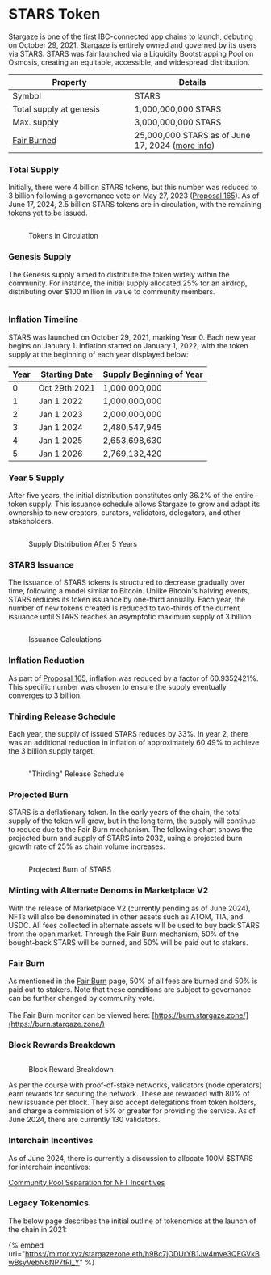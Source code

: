 # STARS Token

Stargaze is one of the first IBC-connected app chains to launch, debuting on October 29, 2021. Stargaze is entirely owned and governed by its users via STARS. STARS was fair launched via a Liquidity Bootstrapping Pool on Osmosis, creating an equitable, accessible, and widespread distribution.

<table><thead><tr><th width="226">Property</th><th>Details</th><th data-hidden></th></tr></thead><tbody><tr><td>Symbol</td><td>STARS</td><td></td></tr><tr><td>Total supply at genesis</td><td>1,000,000,000 STARS</td><td></td></tr><tr><td>Max. supply</td><td>3,000,000,000 STARS</td><td></td></tr><tr><td><a data-footnote-ref href="#user-content-fn-1">Fair Burned</a> </td><td>25,000,000 STARS as of June 17, 2024 (<a href="https://burn.stargaze.zone/">more info</a>)</td><td></td></tr></tbody></table>

### Total Supply&#x20;

Initially, there were 4 billion STARS tokens, but this number was reduced to 3 billion following a governance vote on May 27, 2023 ([Proposal 165](https://www.mintscan.io/stargaze/proposals/165)). As of June 17, 2024, 2.5 billion STARS tokens are in circulation, with the remaining tokens yet to be issued.

<figure><img src="../.gitbook/assets/image (2).png" alt=""><figcaption><p>Tokens in Circulation</p></figcaption></figure>

### Genesis Supply

The Genesis supply aimed to distribute the token widely within the community. For instance, the initial supply allocated 25% for an airdrop, distributing over $100 million in value to community members.

<figure><img src="../.gitbook/assets/image (4).png" alt=""><figcaption></figcaption></figure>

### Inflation Timeline

STARS was launched on October 29, 2021, marking Year 0. Each new year begins on January 1. Inflation started on January 1, 2022, with the token supply at the beginning of each year displayed below:

| Year | Starting Date | Supply Beginning of Year |
| ---- | ------------- | ------------------------ |
| 0    | Oct 29th 2021 | 1,000,000,000            |
| 1    | Jan 1 2022    | 1,000,000,000            |
| 2    | Jan 1 2023    | 2,000,000,000            |
| 3    | Jan 1 2024    | 2,480,547,945            |
| 4    | Jan 1 2025    | 2,653,698,630            |
| 5    | Jan 1 2026    | 2,769,132,420            |

### Year 5 Supply

After five years, the initial distribution constitutes only 36.2% of the entire token supply. This issuance schedule allows Stargaze to grow and adapt its ownership to new creators, curators, validators, delegators, and other stakeholders.

<figure><img src="../.gitbook/assets/image (5).png" alt=""><figcaption><p>Supply Distribution After 5 Years</p></figcaption></figure>

### STARS Issuance

The issuance of STARS tokens is structured to decrease gradually over time, following a model similar to Bitcoin. Unlike Bitcoin's halving events, STARS reduces its token issuance by one-third annually. Each year, the number of new tokens created is reduced to two-thirds of the current issuance until STARS reaches an asymptotic maximum supply of 3 billion.

<figure><img src="../.gitbook/assets/Screenshot 2024-06-19 at 1.58.10 AM.png" alt=""><figcaption><p>Issuance Calculations</p></figcaption></figure>

### Inflation Reduction

As part of [Proposal 165](https://www.mintscan.io/stargaze/proposals/165), inflation was reduced by a factor of 60.9352421%. This specific number was chosen to ensure the supply eventually converges to 3 billion.

### Thirding Release Schedule

Each year, the supply of issued STARS reduces by 33%. In year 2, there was an additional reduction in inflation of approximately 60.49% to achieve the 3 billion supply target.

<figure><img src="../.gitbook/assets/image (9).png" alt=""><figcaption><p>"Thirding" Release Schedule</p></figcaption></figure>

### Projected Burn

STARS is a deflationary token. In the early years of the chain, the total supply of the token will grow, but in the long term, the supply will continue to reduce due to the Fair Burn mechanism. The following chart shows the projected burn and supply of STARS into 2032, using a projected burn growth rate of 25% as chain volume increases.

<figure><img src="../.gitbook/assets/image.png" alt=""><figcaption><p>Projected Burn of STARS</p></figcaption></figure>

### Minting with Alternate Denoms in Marketplace V2

With the release of Marketplace V2 (currently pending as of June 2024), NFTs will also be denominated in other assets such as ATOM, TIA, and USDC. All fees collected in alternate assets will be used to buy back STARS from the open market. Through the Fair Burn mechanism, 50% of the bought-back STARS will be burned, and 50% will be paid out to stakers.&#x20;

### Fair Burn

As mentioned in the [Fair Burn](fair-burn.md) page, 50% of all fees are burned and 50% is paid out to stakers. Note that these conditions are subject to governance can be further changed by community vote. \
\
The Fair Burn monitor can be viewed here: [https://burn.stargaze.zone/](https://burn.stargaze.zone/)

### Block Rewards Breakdown

<figure><img src="../.gitbook/assets/image (7).png" alt=""><figcaption><p>Block Reward Breakdown</p></figcaption></figure>

As per the course with proof-of-stake networks, validators (node operators) earn rewards for securing the network. These are rewarded with 80% of new issuance per block. They also accept delegations from token holders, and charge a commission of 5% or greater for providing the service. As of June 2024, there are currently 130 validators.&#x20;

### Interchain Incentives

As of June 2024, there is currently a discussion to allocate 100M $STARS for interchain incentives:&#x20;

[Community Pool Separation for NFT Incentives](https://commonwealth.im/stargaze/discussion/23042-community-pool-separation-for-interchain-nft-incentives)

### Legacy Tokenomics

The below page describes the initial outline of tokenomics at the launch of the chain in 2021:&#x20;

{% embed url="https://mirror.xyz/stargazezone.eth/h9Bc7jODUrYB1Jw4mve3QEGVkBwBsyVebN6NP7tRl_Y" %}

[^1]: A mechanism where a portion of protocol fees are burned and redistributed to stakers.
